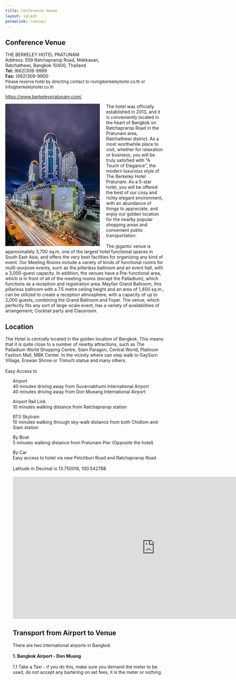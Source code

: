 ```yaml
---
title: Conference Venue
layout: splash
permalink: /venue/
---
```


<h2>Conference Venue</h2>
THE BERKELEY HOTEL PRATUNAM <br>
Address: 559 Ratchaprarop Road, Makkasan,<br>
	Ratchathewi, Bangkok 10400, Thailand<br>
<b>Tel:</b> (662)309-9999  <br/>
<b>Fax:</b> (662)309-9900 <br/>
<span style="font-size:small;">Please reserve hotel by directing contact to rsvn@berkeleyhotel.co.th or info@berkeleyhotel.co.th</span>
<p><a href="https://www.berkeleypratunam.com/" target="_new">https://www.berkeleypratunam.com/</a></p>
<img style="float: left;  padding-right:20px" src="/assets/images/seattle/v3.jpg">
The hotel was officially established in 2013, and it is conveniently located in the heart of Bangkok on Ratchaprarop Road in the Pratunam area, 
Ratchathewi district. As a most worthwhile place to visit, whether for relaxation or business, you will be truly satisfied with "A Touch of Elegance", 
the modern luxurious style of The Berkeley Hotel Pratunam. As a 5-star hotel, you will be offered the best of our cosy and richly elegant environment, 
with an abundance of things to appreciate, and enjoy our golden location for the nearby popular shopping areas and convenient public transportation.
<br><br>
The gigantic venue is approximately 3,700 sq.m, one of the largest hotel functional spaces in South East Asia, and offers the very best facilities 
for organizing any kind of event. Our Meeting Rooms include a variety of kinds of functional rooms for multi-purpose events, such as the pillarless 
ballroom and an event hall, with a 3,000-guest capacity. In addition, the venues have a Pre-functional area, which is in front of all of the meeting rooms 
(except the Palladium), which functions as a reception and registration area. Mayfair Grand Ballroom, this pillarless ballroom with a 7.5 metre ceiling 
height and an area of 1,400 sq.m., can be utilized to create a reception atmosphere, with a capacity of up to 2,000 guests, combining the Grand 
Ballroom and Foyer. The venue, which perfectly fits any sort of large-scale event, has a variety of availabilities of arrangement; Cocktail party and Classroom.

<h2>Location</h2>
The Hotel is centrally located in the golden location of Bangkok. This means that it is quite close to a number of nearby attractions, such as The Palladium World Shopping Centre, 
Siam Paragon, Central World, Platinum Fashion Mall, MBK Center. In the vicinity where can step walk to GaySorn Village, Erawan Shrine or Trimurti statue and many others.
<br><br>
Easy Access to<br>
<ul>
    <dl>Airport<br>
    40 minutes driving away from Suvarnabhumi International Airport<br>
    40 minutes driving away from Don Mueang International Airport<br>
    <dl>Airport Rail Link<br>
    10 minutes walking distance from Ratchaprarop station<br>
    <dl>BTS Skytrain<br>
    10 minutes walking through sky-walk distance from both Chidlom and Siam station<br>
    <dl>By Boat<br>
    5 minutes walking distance from Pratunam Pier (Opposite the hotel)<br>
    <dl>By Car<br>
    Easy access to hotel via new Petchburi Road and Ratchaprarop Road<br>
<br>
Latitude in Decimal is 13.750016, 100.542788<br>
<br>
<iframe src="https://www.google.com/maps/embed?pb=!1m14!1m8!1m3!1d31003.82695127693!2d100.542802!3d13.750001!3m2!1i1024!2i768!4f13.1!3m3!1m2!1s0x0%3A0xe01b1a88ad5f4a02!2sThe%20Berkeley%20Hotel%20Pratunam!5e0!3m2!1sen!2sth!4v1581707259285!5m2!1sen!2sth" width="900" height="450" frameborder="0" style="border:0;" allowfullscreen=""></iframe>

<h2>Transport from Airport to Venue</h2>
There are two international airports in Bangkok<br><br>
<b>1. Bangkok Airport - Don Muang</b><br><br>
1.1 Take a Taxi - if you do this, make sure you demand the meter to be used, do not accept any bartering on set fees, it is the meter or nothing.




